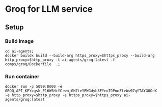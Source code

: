 # Groq for LLM service


## Setup


### Build image
```
cd ai-agents;
docker buildx build --build-arg https_proxy=$https_proxy --build-arg http_proxy=$http_proxy -t ai-agents/groq:latest -f comps/groq/Dockerfile  .;
```

### Run container

```
docker run -p 5099:8000 -e GROQ_API_KEY=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 -e http_proxy=$http_proxy -e https_proxy=$https_proxy ai-agents/groq:latest
```

